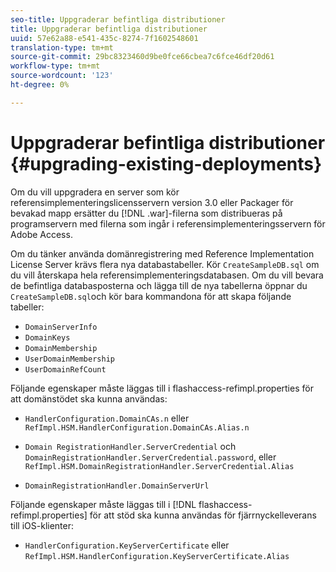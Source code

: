 ```yaml
---
seo-title: Uppgraderar befintliga distributioner
title: Uppgraderar befintliga distributioner
uuid: 57e62a88-e541-435c-8274-7f1602548601
translation-type: tm+mt
source-git-commit: 29bc8323460d9be0fce66cbea7c6fce46df20d61
workflow-type: tm+mt
source-wordcount: '123'
ht-degree: 0%

---
```



# Uppgraderar befintliga distributioner {#upgrading-existing-deployments}

Om du vill uppgradera en server som kör referensimplementeringslicensservern version 3.0 eller Packager för bevakad mapp ersätter du [!DNL .war]-filerna som distribueras på programservern med filerna som ingår i referensimplementeringsservern för Adobe Access.

Om du tänker använda domänregistrering med Reference Implementation License Server krävs flera nya databastabeller. Kör `CreateSampleDB.sql` om du vill återskapa hela referensimplementeringsdatabasen. Om du vill bevara de befintliga databasposterna och lägga till de nya tabellerna öppnar du `CreateSampleDB.sql`och kör bara kommandona för att skapa följande tabeller:

* `DomainServerInfo`
* `DomainKeys`
* `DomainMembership`
* `UserDomainMembership`
* `UserDomainRefCount`

Följande egenskaper måste läggas till i flashaccess-refimpl.properties för att domänstödet ska kunna användas:

* `HandlerConfiguration.DomainCAs.n` eller  `RefImpl.HSM.HandlerConfiguration.DomainCAs.Alias.n`

* `Domain RegistrationHandler.ServerCredential` och  `DomainRegistrationHandler.ServerCredential.password`, eller  `RefImpl.HSM.DomainRegistrationHandler.ServerCredential.Alias`

* `DomainRegistrationHandler.DomainServerUrl`

Följande egenskaper måste läggas till i [!DNL flashaccess-refimpl.properties] för att stöd ska kunna användas för fjärrnyckelleverans till iOS-klienter:

* `HandlerConfiguration.KeyServerCertificate` eller  `RefImpl.HSM.HandlerConfiguration.KeyServerCertificate.Alias`

